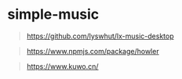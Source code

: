 # simple-music

> https://github.com/lyswhut/lx-music-desktop

> https://www.npmjs.com/package/howler

> https://www.kuwo.cn/